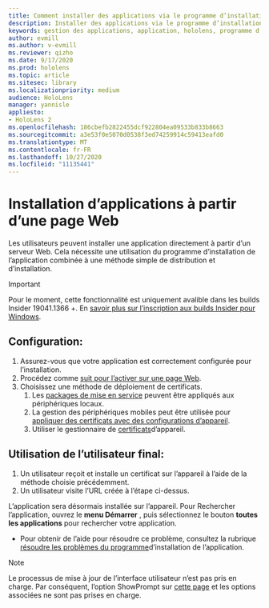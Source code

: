 ```yaml
---
title: Comment installer des applications via le programme d’installation Web
description: Installer des applications via le programme d’installation Web du programme d’installation d’applications
keywords: gestion des applications, application, hololens, programme d’installation de l’application, installation Web
author: evmill
ms.author: v-evmill
ms.reviewer: qizho
ms.date: 9/17/2020
ms.prod: hololens
ms.topic: article
ms.sitesec: library
ms.localizationpriority: medium
audience: HoloLens
manager: yannisle
appliesto:
- HoloLens 2
ms.openlocfilehash: 186cbefb2822455dcf922804ea09533b833b8663
ms.sourcegitcommit: a3e53f0e5070d0538f3ed74259914c59413eafd0
ms.translationtype: MT
ms.contentlocale: fr-FR
ms.lasthandoff: 10/27/2020
ms.locfileid: "11135441"
---
```

# Installation d’applications à partir d’une page Web

Les utilisateurs peuvent installer une application directement à partir d’un serveur Web. Cela nécessite une utilisation du programme d’installation de l’application combinée à une méthode simple de distribution et d’installation. 

> [!IMPORTANT]
> Pour le moment, cette fonctionnalité est uniquement avalible dans les builds Insider 19041.1366 +. En [savoir plus sur l’inscription aux builds Insider pour Windows](hololens-insider.md).

## Configuration:
1.  Assurez-vous que votre application est correctement configurée pour l’installation.
1.  Procédez comme [suit pour l’activer sur une page Web](https://docs.microsoft.com/windows/msix/app-installer/installing-windows10-apps-web#how-to-enable-this-on-a-webpage). 
1.  Choisissez une méthode de déploiement de certificats. 
    1.  Les [packages de mise en service](hololens-provisioning.md) peuvent être appliqués aux périphériques locaux.
    1.  La gestion des périphériques mobiles peut être utilisée pour [appliquer des certificats avec des configurations d’appareil](https://docs.microsoft.com/mem/intune/protect/certificates-configure).
    1.  Utiliser le gestionnaire de [certificats](hololens-insider.md#certificate-manager)d’appareil. 

## Utilisation de l’utilisateur final:
1.  Un utilisateur reçoit et installe un certificat sur l’appareil à l’aide de la méthode choisie précédemment. 
1.  Un utilisateur visite l’URL créée à l’étape ci-dessus.

L’application sera désormais installée sur l’appareil. Pour Rechercher l’application, ouvrez le **menu Démarrer** , puis sélectionnez le bouton **toutes les applications** pour rechercher votre application. 

-   Pour obtenir de l’aide pour résoudre ce problème, consultez la rubrique [résoudre les problèmes du programme](https://docs.microsoft.com/windows/msix/app-installer/troubleshoot-appinstaller-issues)d’installation de l’application. 

> [!NOTE]
> Le processus de mise à jour de l’interface utilisateur n’est pas pris en charge. Par conséquent, l’option ShowPrompt sur [cette page](https://docs.microsoft.com/windows/msix/app-installer/update-settings) et les options associées ne sont pas prises en charge.
